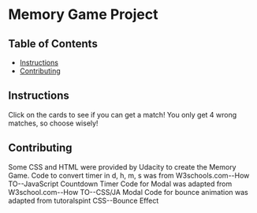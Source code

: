 # Memory Game Project

## Table of Contents

* [Instructions](#instructions)
* [Contributing](#contributing)

## Instructions

Click on the cards to see if you can get a match!  You only get 4 wrong matches, so choose wisely!

## Contributing

Some CSS and HTML were provided by Udacity to create the Memory Game.
Code to convert timer in d, h, m, s was from W3schools.com--How TO--JavaScript Countdown Timer
Code for Modal was adapted from W3school.com--How TO--CSS/JA Modal
Code for bounce animation was adapted from tutoralspint CSS--Bounce Effect

